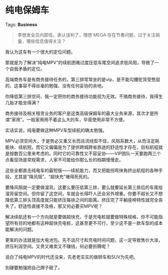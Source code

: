 # 纯电保姆车

Tags: **Business**

> 李想发全员内部信，承认误判了，理想 MEGA 存在节奏问题，过于关注销量，哪些信息值得关注？



我认为这车有一个很大的定位问题。

那就是为了解决“纯电MPV”的续航困难过度压低车尾空间追求低风阻，导致了一个自我矛盾的定位。

高端商务车是有商务接待任务的，第三排常常坐的是vip，是不能勾腰驼背受憋屈的，这事容不得丝毫的勉强、没有任何妥协的余地。

你降低第三排空间，我一定把你的商务接待功能视为无效。不搞商务接待，我得生几胎才能坐得满？

商务接待及相关租赁业务的客户是这类高级保姆车的最大业务来源，其次才是所谓“家用”。一般家用用不着这么大的车，毕竟使用非常不方便。

实话实说，纯电要做这种MPV车型续航的确太勉强。

MPV必须空间大，于是势必又重又长而且流线型不佳，风阻系数大，从而注定耗能快、续航短。而它又偏偏是为了提供跨城跨省旅途的舒适性才存在，目标航程就是按数百公里来考虑的。同时它的可靠性又不容妥协——VIP团队一天要跑两三个点看现场是常规需求，人家不可能给你那么长的档期慢慢走。

这些全都直击纯电车的最短版——续航能力，而又把能拐弯抹角挤出航程的各种手段，尤其是“降风阻”、“超快充”堵得死死的。

要降风阻就一定要做溜背。这要么要压低第三排，要么就要延长第三排后的车尾给溜背留空间。但你留了这空间，车就会长得吓人还会另外增重。你要不超长又不想降低第三排头顶高度就只能挤压每排之间的距离。挤压完了平躺座椅特性就完全丧失了，舒适性直接不及格，那又何必要买MPV呢？

解决续航还有一个方向就是要做超快充，于是充电桩就要做特殊规格，你不可能指望所有目的地都有这种超快充电桩，这甚至更不可行，至少这不是一款车型的成本能解决的问题。

更笨的办法就是加大电池包。先不谈尺寸和充电时间问题，这一定导致售价大涨，挤压利润空间。又贵又难卖又不赚钱，何必要折腾呢？

说白了纯电MPV的时代还没来，先老老实实的做轿车和SUV为先吧。

別硬要勉强把自己牌子砸了。



